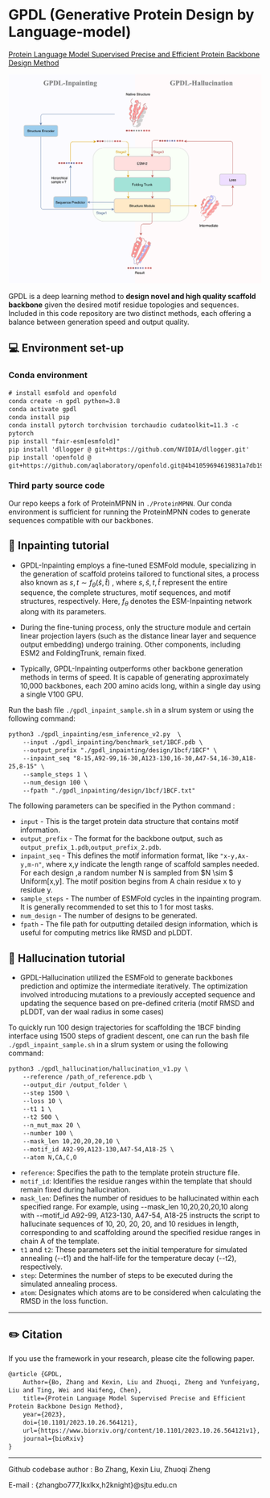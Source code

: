 # GPDL (Generative Protein Design by Language-model)

[Protein Language Model Supervised Precise and Efficient Protein Backbone Design Method
](https://www.biorxiv.org/content/10.1101/2023.10.26.564121v1)

![GPDL](./img/img.png)

GPDL is a deep learning method to **design novel and high quality scaffold backbone** given the desired motif residue topologies and sequences. Included in this code repository are two distinct methods, each offering a balance between generation speed and output quality.
## 💻 Environment set-up
### Conda environment
```
# install esmfold and openfold 
conda create -n gpdl python=3.8
conda activate gpdl
conda install pip
conda install pytorch torchvision torchaudio cudatoolkit=11.3 -c pytorch
pip install "fair-esm[esmfold]"
pip install 'dllogger @ git+https://github.com/NVIDIA/dllogger.git'
pip install 'openfold @ git+https://github.com/aqlaboratory/openfold.git@4b41059694619831a7db195b7e0988fc4ff3a307'
```
### Third party source code
Our repo keeps a fork of ProteinMPNN in `./ProteinMPNN`. Our conda environment is sufficient for running the ProteinMPNN codes to generate sequences compatible with our backbones.


## 🚀 Inpainting tutorial

- GPDL-Inpainting employs a fine-tuned ESMFold module, specializing in the generation of scaffold proteins tailored to functional sites, a process also known as $s,t \sim f_{\theta}(\hat{s},\hat{t})$ , where  $s,\hat{s},t,\hat{t}$ represent the entire sequence, the complete structures, motif sequences, and motif structures, respectively. Here, $f_{\theta}$ denotes the ESM-Inpainting network along with its parameters.

- During the fine-tuning process, only the structure module and certain linear projection layers (such as the distance linear layer and sequence output embedding) undergo training. Other components, including ESM2 and FoldingTrunk, remain fixed.


- Typically, GPDL-Inpainting outperforms other backbone generation methods in terms of speed. It is capable of generating approximately 10,000 backbones, each 200 amino acids long, within a single day using a single V100 GPU.


Run the bash file `./gpdl_inpaint_sample.sh` in a slrum system or using the following command:
```
python3 ./gpdl_inpainting/esm_inference_v2.py  \
    --input ./gpdl_inpainting/benchmark_set/1BCF.pdb \
    --output_prefix "./gpdl_inpainting/design/1bcf/1BCF" \
    --inpaint_seq "8-15,A92-99,16-30,A123-130,16-30,A47-54,16-30,A18-25,8-15" \
    --sample_steps 1 \
    --num_design 100 \
    --fpath "./gpdl_inpainting/design/1bcf/1BCF.txt"
```
The following parameters can be specified in the Python command :

- `input` - This is the target protein data structure that contains motif information.
- `output_prefix` - The format for the backbone output, such as `output_prefix_1.pdb`,`output_prefix_2.pdb`.
- `inpaint_seq` -  This defines the motif information format, like `"x-y,Ax-y,m-n"`, where x,y indicate the length range of scaffold samples needed. For each design ,a random number N is sampled from  $N \sim $ Uniform[x,y]. The motif position begins from A chain residue x to y residue y.
- `sample_steps` - The number of ESMFold cycles in the inpainting program. It is generally recommended to set this to 1 for most tasks.
- `num_design` - The number of designs to be generated.
- `fpath` - The file path for outputting detailed design information, which is useful for computing metrics like RMSD and pLDDT.



## 🔮 Hallucination tutorial
- GPDL-Hallucination utilized the ESMFold to generate backbones prediction and optimize the intermediate iteratively. The optimization involved introducing mutations to a previously accepted sequence and updating the sequence based on pre-defined criteria (motif RMSD and pLDDT, van der waal radius in some cases)

To quickly run 100 design trajectories for scaffolding the 1BCF binding interface using 1500 steps of gradient descent, one can run the bash file `./gpdl_inpaint_sample.sh` in a slrum system or using the following command:

```
python3 ./gpdl_hallucination/hallucination_v1.py \
    --reference /path_of_reference.pdb \
    --output_dir /output_folder \
    --step 1500 \
    --loss 10 \
    --t1 1 \
    --t2 500 \
    --n_mut_max 20 \
    --number 100 \
    --mask_len 10,20,20,20,10 \
    --motif_id A92-99,A123-130,A47-54,A18-25 \
    --atom N,CA,C,O
```
- `reference`: Specifies the path to the template protein structure file.
- `motif_id`: Identifies the residue ranges within the template that should remain fixed during hallucination.
- `mask_len`: Defines the number of residues to be hallucinated within each specified range. For example, using --mask_len 10,20,20,20,10 along with --motif_id A92-99, A123-130, A47-54, A18-25 instructs the script to hallucinate sequences of 10, 20, 20, 20, and 10 residues in length, corresponding to and scaffolding around the specified residue ranges in chain A of the template.
- `t1` and `t2`: These parameters set the initial temperature for simulated annealing (--t1) and the half-life for the temperature decay (--t2), respectively.
- `step`: Determines the number of steps to be executed during the simulated annealing process.
- `atom`: Designates which atoms are to be considered when calculating the RMSD in the loss function.


---
## ✏️ Citation
If you use the framework in your research, please cite the following paper.
```
@article {GPDL,
    Author={Bo, Zhang and Kexin, Liu and Zhuoqi, Zheng and Yunfeiyang, Liu and Ting, Wei and Haifeng, Chen},  
    title={Protein Language Model Supervised Precise and Efficient Protein Backbone Design Method},  
    year={2023},
    doi={10.1101/2023.10.26.564121},
    url={https://www.biorxiv.org/content/10.1101/2023.10.26.564121v1},
    journal={bioRxiv}
}
```

-----
Github codebase author : Bo Zhang, Kexin Liu, Zhuoqi Zheng

E-mail : {zhangbo777,lkxlkx,h2knight}@sjtu.edu.cn
